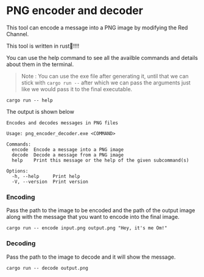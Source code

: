 # PNG encoder and decoder

This tool can encode a message into a PNG image by modifying the Red Channel.

This tool is written in rust🦀!!!!

You can use the help command to see all the availble commands and details about them in the terminal.

> Note : You can use the exe file after generating it, until that we can stick with `cargo run --` after which we can pass the arguments just like we would pass it to the final executable.

```
cargo run -- help
```

The output is shown below
```
Encodes and decodes messages in PNG files

Usage: png_encoder_decoder.exe <COMMAND>

Commands:
  encode  Encode a message into a PNG image
  decode  Decode a message from a PNG image
  help    Print this message or the help of the given subcommand(s)

Options:
  -h, --help     Print help
  -V, --version  Print version
```

### Encoding

Pass the path to the image to be encoded and the path of the output image along with the message that you want to encode into the final image.
```
cargo run -- encode input.png output.png "Hey, it's me Om!"
```

### Decoding 

Pass the path to the image to decode and it will show the message.

```
cargo run -- decode output.png
```